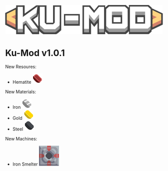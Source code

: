 ![alt text](https://github.com/ARiiiiii/Ku-Mod/blob/master/KU-MOD_Icon.png?raw=true)
# Ku-Mod v1.0.1
New Resoures:
- Hematite ![img](https://github.com/ARiiiiii/Ku-Mod/blob/master/sprites/items/hematite.png)

New Materials:
- Iron  ![img](https://github.com/ARiiiiii/Ku-Mod/blob/master/sprites/items/iron.png)
- Gold  ![img](https://github.com/ARiiiiii/Ku-Mod/blob/master/sprites/items/gold.png)
- Steel ![img](https://github.com/ARiiiiii/Ku-Mod/blob/master/sprites/items/steel.png)

New Machines:
- Iron Smelter ![img](https://github.com/ARiiiiii/Ku-Mod/blob/master/sprites/blocks/iron-smelter.png)

